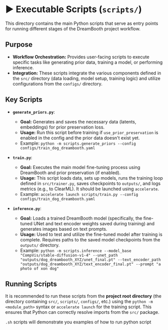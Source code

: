 # ▶️ Executable Scripts (`scripts/`)

This directory contains the main Python scripts that serve as entry points for running different stages of the DreamBooth project workflow.

## Purpose

-   **Workflow Orchestration:** Provides user-facing scripts to execute specific tasks like generating prior data, training a model, or performing inference.
-   **Integration:** These scripts integrate the various components defined in the `src/` directory (data loading, model setup, training logic) and utilize configurations from the `configs/` directory.

## Key Scripts

-   **`generate_priors.py`**:
    -   **Goal:** Generates and saves the necessary data (latents, embeddings) for prior preservation loss.
    -   **Usage:** Run this script before training if `use_prior_preservation` is enabled in the config and the prior data doesn't exist yet.
    -   Example: `python -m scripts.generate_priors --config configs/train_dog_dreambooth.yaml`

-   **`train.py`**:
    -   **Goal:** Executes the main model fine-tuning process using DreamBooth and prior preservation (if enabled).
    -   **Usage:** This script loads data, sets up models, runs the training loop defined in `src/trainer.py`, saves checkpoints to `outputs/`, and logs metrics (e.g., to ClearML). It should be launched using `accelerate`.
    -   Example: `accelerate launch scripts/train.py --config configs/train_dog_dreambooth.yaml`

-   **`inference.py`**:
    -   **Goal:** Loads a trained DreamBooth model (specifically, the fine-tuned UNet and text encoder weights saved during training) and generates images based on text prompts.
    -   **Usage:** Used to test and utilize the fine-tuned model after training is complete. Requires paths to the saved model checkpoints from the `outputs/` directory.
    -   Example: `python -m scripts.inference --model_base "CompVis/stable-diffusion-v1-4" --unet_path "outputs/dog_dreambooth_XYZ/unet_final.pt" --text_encoder_path "outputs/dog_dreambooth_XYZ/text_encoder_final.pt" --prompt "a photo of xon dog"`

## Running Scripts

It is recommended to run these scripts from the **project root directory** (the directory containing `src/`, `scripts/`, `configs/`, etc.) using the `python -m <module_path>` syntax or `accelerate launch` for the training script. This ensures that Python can correctly resolve imports from the `src/` package.

`.sh` scripts will demonstrate you examples of how to run python script
